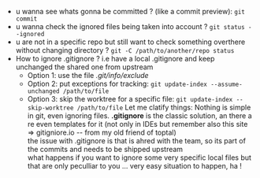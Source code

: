* u wanna see whats gonna be committed ? (like a commit preview): `git commit`
* u wanna check the ignored files being taken into account ? `git status --ignored`
* u are not in a specific repo but still want to check something overthere without changing directory ? `git -C /path/to/another/repo status`
* How to ignore .gitignore ? i.e have a local .gitignore and keep unchanged the shared one from upstream
  * Option 1: use the file *.git/info/exclude*
  * Option 2: put exceptions for tracking: `git update-index --assume-unchanged /path/to/file`
  * Option 3: skip the worktree for a specific file: `git update-index --skip-worktree /path/to/file`
  Let me clatify things:
  Nothing is simple in git, even ignoring files.
  **.gitignore** is the classic solution, an there a re even templates for it (not only in IDEs but remember also this site => gitigniore.io -- from my old friend of toptal)  
    the issue with .gitignore is that is ahred with the team, so its part of the commits and needs to be shipped upstream  
    what happens if you want to ignore some very specific local files but that are only peculliar to you ... very easy situation to happen, ha !
  
  
